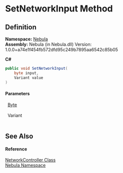 # SetNetworkInput Method




## Definition
**Namespace:** <a href="N_Nebula">Nebula</a>  
**Assembly:** Nebula (in Nebula.dll) Version: 1.0.0+a74e1f454fb572dfd95c249b7895aa6542c85b05

**C#**
``` C#
public void SetNetworkInput(
	byte input,
	Variant value
)
```



#### Parameters
<dl><dt>  <a href="https://learn.microsoft.com/dotnet/api/system.byte" target="_blank" rel="noopener noreferrer">Byte</a></dt><dd> </dd><dt>  Variant</dt><dd> </dd></dl>

## See Also


#### Reference
<a href="T_Nebula_NetworkController">NetworkController Class</a>  
<a href="N_Nebula">Nebula Namespace</a>  
